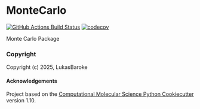 MonteCarlo
==============================
[//]: # (Badges)
[![GitHub Actions Build Status](https://github.com/LukasBaroke/MonteCarlo/workflows/CI/badge.svg)](https://github.com/LukasBaroke/MonteCarlo/actions?query=workflow%3ACI)
[![codecov](https://codecov.io/gh/LukasBaroke/MonteCarlo/branch/main/graph/badge.svg)](https://codecov.io/gh/LukasBaroke/MonteCarlo/branch/main)


Monte Carlo Package

### Copyright

Copyright (c) 2025, LukasBaroke


#### Acknowledgements
 
Project based on the 
[Computational Molecular Science Python Cookiecutter](https://github.com/molssi/cookiecutter-cms) version 1.10.
